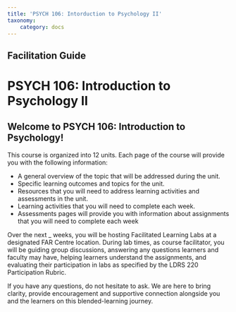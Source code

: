 ```yaml
---
title: 'PSYCH 106: Intorduction to Psychology II'
taxonomy:
    category: docs
---
```


## Facilitation Guide

# PSYCH 106: Introduction to Psychology II

## Welcome to PSYCH 106: Introduction to Psychology!

This course is organized into 12 units. Each page of the course will provide you with the following information:

* A general overview of the topic that will be addressed during the unit.
* Specific learning outcomes and topics for the unit.
* Resources that you will need to address learning activities and assessments in the unit.
* Learning activities that you will need to complete each week.
* Assessments pages will provide you with information about assignments that you will need to complete each week

Over the next _ weeks, you will be hosting Facilitated Learning Labs at a designated FAR Centre location. During lab times, as course facilitator, you will be guiding group discussions, answering any questions learners and faculty may have, helping learners understand the assignments, and evaluating their participation in labs as specified by the LDRS 220 Participation Rubric.

If you have any questions, do not hesitate to ask. We are here to bring clarity, provide encouragement and supportive connection alongside you and the learners on this blended-learning journey.
